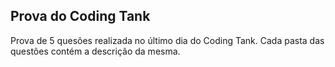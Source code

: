 ## Prova do Coding Tank

Prova de 5 quesões realizada no último dia do Coding Tank. Cada pasta das questões contém a descrição da mesma.
